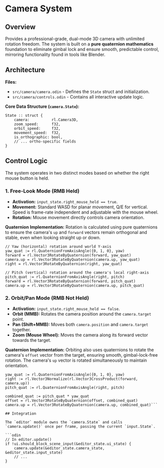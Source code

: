 # Camera System

## Overview

Provides a professional-grade, dual-mode 3D camera with unlimited rotation freedom. The system is built on a **pure quaternion mathematics** foundation to eliminate gimbal lock and ensure smooth, predictable control, mirroring functionality found in tools like Blender.

## Architecture

**Files:**
- `src/camera/camera.odin` - Defines the `State` struct and initialization.
- `src/camera/controls.odin` - Contains all interactive update logic.

**Core Data Structure (`camera.State`):**
```odin
State :: struct {
    camera:          rl.Camera3D,
    zoom_speed:      f32,
    orbit_speed:     f32,
    movement_speed:  f32,
    is_orthographic: bool,
    // ... ortho-specific fields
}
```

## Control Logic

The system operates in two distinct modes based on whether the right mouse button is held.

### 1. Free-Look Mode (RMB Held)

-   **Activation:** `input_state.right_mouse_held == true`.
-   **Movement:** Standard WASD for planar movement, Q/E for vertical. Speed is frame-rate independent and adjustable with the mouse wheel.
-   **Rotation:** Mouse movement directly controls camera orientation.

**Quaternion Implementation:**
Rotation is calculated using pure quaternions to ensure the camera's `up` and `forward` vectors remain orthogonal and stable, even when looking straight up or down.

```odin
// Yaw (horizontal) rotation around world Y-axis
yaw_quat := rl.QuaternionFromAxisAngle({0, 1, 0}, yaw)
forward = rl.Vector3RotateByQuaternion(forward, yaw_quat)
camera.up = rl.Vector3RotateByQuaternion(camera.up, yaw_quat)
right = rl.Vector3RotateByQuaternion(right, yaw_quat)

// Pitch (vertical) rotation around the camera's local right-axis
pitch_quat := rl.QuaternionFromAxisAngle(right, pitch)
forward = rl.Vector3RotateByQuaternion(forward, pitch_quat)
camera.up = rl.Vector3RotateByQuaternion(camera.up, pitch_quat)
```

### 2. Orbit/Pan Mode (RMB Not Held)

-   **Activation:** `input_state.right_mouse_held == false`.
-   **Orbit (MMB):** Rotates the camera position around the `camera.target` point.
-   **Pan (Shift+MMB):** Moves both `camera.position` and `camera.target` together.
-   **Zoom (Mouse Wheel):** Moves the camera along its forward vector towards the target.

**Quaternion Implementation:**
Orbiting also uses quaternions to rotate the camera's `offset` vector from the target, ensuring smooth, gimbal-lock-free rotation. The camera's `up` vector is rotated simultaneously to maintain orientation.

```odin
yaw_quat := rl.QuaternionFromAxisAngle({0, 1, 0}, yaw)
right := rl.Vector3Normalize(rl.Vector3CrossProduct(forward, camera.up))
pitch_quat := rl.QuaternionFromAxisAngle(right, pitch)

combined_quat := pitch_quat * yaw_quat
offset = rl.Vector3RotateByQuaternion(offset, combined_quat)
camera.up = rl.Vector3RotateByQuaternion(camera.up, combined_quat)```

## Integration

The `editor` module owns the `camera.State` and calls `camera.update()` once per frame, passing the current `input.State`.

```odin
// In editor.update()
if !ui.should_block_scene_input(&editor_state.ui_state) {
    camera.update(&editor_state.camera_state, &editor_state.input_state)
    // ...
}
```